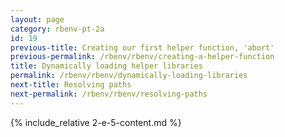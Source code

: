 ```yaml
---
layout: page
category: rbenv-pt-2a
id: 19
previous-title: Creating our first helper function, 'abort'
previous-permalink: /rbenv/rbenv/creating-a-helper-function
title: Dynamically loading helper libraries
permalink: /rbenv/rbenv/dynamically-loading-libraries
next-title: Resolving paths
next-permalink: /rbenv/rbenv/resolving-paths
---
```


{% include_relative 2-e-5-content.md %}
